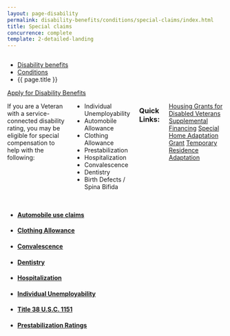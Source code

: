 ```yaml
---
layout: page-disability
permalink: disability-benefits/conditions/special-claims/index.html
title: Special claims
concurrence: complete
template: 2-detailed-landing
---
```


<div class="splash" markdown="0">
<div class="row" markdown="0">
<div class="small-12 columns" markdown="0">

<ul class="breadcrumbs" role="menubar" aria-label="Primary">
<li class="parent"><a href="{{ site.url }}/disability-benefits/">Disability benefits</a></li>
<li class="parent"><a href="{{ site.url }}/disability-benefits/conditions/">Conditions</a></li>
<li class="active">{{ page.title }}</li>
</ul>

</div>
</div>
</div>

<div class="main" role="main" markdown="0">

<div class="action-bar">
  <div class="row">
    <div class="small-12 columns">
      <a class="usa-button-primary" href="{{ site.url}}/disability-benefits/get/">Apply for Disability Benefits</a>
    </div>
  </div>  
</div>

<div class="section one" markdown="0">
<div class="primary" markdown="0">
<div class="row" markdown="0">
<div class="small-12 columns" markdown="1">

If you are a Veteran with a service-connected disability rating, you may be eligible for special compensation to help with the following:

- Individual Unemployability
- Automobile Allowance
- Clothing Allowance
- Prestabilization
- Hospitalization
- Convalescence
- Dentistry
- Birth Defects / Spina Bifida

### Quick Links:

[Housing Grants for Disabled Veterans](Link)
[Supplemental Financing](Link)
[Special Home Adaptation Grant](Link)
[Temporary Residence Adaptation](Link)


</div>
</div>
</div>

<div class="navigation">
<div class="row">
<div class="small-12 columns">

<ul class="small-block-grid-1 medium-block-grid-3 cards small">

<li>
<a href="{{ site.url }}/disability-benefits/conditions/special-claims/automobile/">
<h4>Automobile use claims</h4>
</a>
</li>


<li>
<a href="{{ site.url }}/disability-benefits/conditions/special-claims/clothing/">
<h4>Clothing Allowance</h4>
</a>
</li>

<li>
<a href="{{ site.url }}/disability-benefits/conditions/special-claims/convalescence/">
<h4>Convalescence</h4>
</a>
</li>

<li>
<a href="{{ site.url }}/disability-benefits/conditions/special-claims/dentistry/">
<h4>Dentistry</h4>
</a>
</li>

<li>
<a href="{{ site.url }}/disability-benefits/conditions/special-claims/hospitalization/">
<h4>Hospitalization</h4>
</a>
</li>

<li>
<a href="{{ site.url }}/disability-benefits/conditions/special-claims/individual-unemployability">
<h4>Individual Unemployability</h4>
</a>
</li>

<li>
<a href="{{ site.url }}/disability-benefits/conditions/special-claims/title-38-USC-1151/">
<h4>Title 38 U.S.C. 1151</h4>
</a>
</li>

<li>
<a href="{{ site.url }}/disability-benefits/conditions/special-claims/prestabilization/">
<h4>Prestabilization Ratings</h4>
</a>
</li>

</ul>
</div>
</div>
</div>

</div>

</div>
